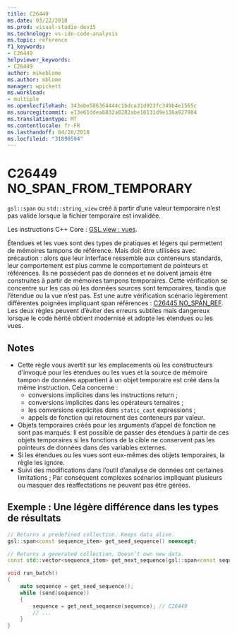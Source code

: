 ```yaml
---
title: C26449
ms.date: 03/22/2018
ms.prod: visual-studio-dev15
ms.technology: vs-ide-code-analysis
ms.topic: reference
f1_keywords:
- C26449
helpviewer_keywords:
- C26449
author: mikeblome
ms.author: mblome
manager: wpickett
ms.workload:
- multiple
ms.openlocfilehash: 343ebe586364444c1bdca31d923fc349b4e1565c
ms.sourcegitcommit: e13e61ddea6032a8282abe16131d9e136a927984
ms.translationtype: MT
ms.contentlocale: fr-FR
ms.lasthandoff: 04/26/2018
ms.locfileid: "31890594"
---
```

# <a name="c26449-nospanfromtemporary"></a>C26449 NO_SPAN_FROM_TEMPORARY

`gsl::span` ou `std::string_view` créé à partir d’une valeur temporaire n’est pas valide lorsque la fichier temporaire est invalidée.

Les instructions C++ Core : [GSL.view : vues](https://github.com/isocpp/CppCoreGuidelines/blob/master/CppCoreGuidelines.md#gslview-views).

Étendues et les vues sont des types de pratiques et légers qui permettent de mémoires tampons de référence. Mais doit être utilisées avec précaution : alors que leur interface ressemble aux conteneurs standards, leur comportement est plus comme le comportement de pointeurs et références. Ils ne possèdent pas de données et ne doivent jamais être construites à partir de mémoires tampons temporaires. Cette vérification se concentre sur les cas où les données sources sont temporaires, tandis que l’étendue ou la vue n’est pas. Est une autre vérification scénario légèrement différentes poignées impliquant span références : [C26445 NO_SPAN_REF](c26445.md). Les deux règles peuvent d’éviter des erreurs subtiles mais dangereux lorsque le code hérité obtient modernisé et adopte les étendues ou les vues.

## <a name="remarks"></a>Notes

- Cette règle vous avertit sur les emplacements où les constructeurs d’invoqué pour les étendues ou les vues et la source de mémoire tampon de données appartient à un objet temporaire est créé dans la même instruction. Cela concerne :
  - conversions implicites dans les instructions return ;
  - conversions implicites dans les opérateurs ternaires ;
  - les conversions explicites dans `static_cast` expressions ;
  - appels de fonction qui retournent des conteneurs par valeur.
- Objets temporaires créés pour les arguments d’appel de fonction ne sont pas marqués. Il est possible de passer des étendues à partir de ces objets temporaires si les fonctions de la cible ne conservent pas les pointeurs de données dans des variables externes.
- Si les étendues ou les vues sont eux-mêmes des objets temporaires, la règle les ignore.
- Suivi des modifications dans l’outil d’analyse de données ont certaines limitations ; Par conséquent complexes scénarios impliquant plusieurs ou masquer des réaffectations ne peuvent pas être gérées.

## <a name="example-subtle-difference-in-result-types"></a>Exemple : Une légère différence dans les types de résultats

```cpp
// Returns a predefined collection. Keeps data alive.
gsl::span<const sequence_item> get_seed_sequence() noexcept;

// Returns a generated collection. Doesn’t own new data.
const std::vector<sequence_item> get_next_sequence(gsl::span<const sequence_item>);

void run_batch()
{
    auto sequence = get_seed_sequence();
    while (send(sequence))
    {
        sequence = get_next_sequence(sequence); // C26449
        // ...
    }
}
```
